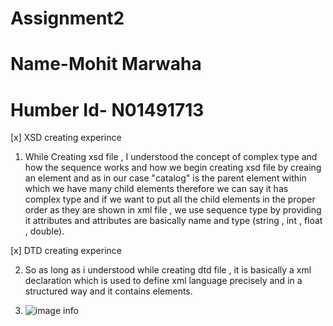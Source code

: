 # Assignment2
# Name-Mohit Marwaha
# Humber Id- N01491713

[x] XSD creating experince

1. While Creating xsd file , I understood the concept of complex type and how the sequence works and how we begin creating
   xsd file by creaing an element and as in our case "catalog" is the parent element within which we have many child elements therefore we can say it has complex type and if we want to put all the child elements in the proper order as they are shown in xml file , we use sequence type by providing it attributes and attributes are basically name and type (string , int , float , double).

[x] DTD creating experince

2. So as long as i understood while creating dtd file , it is basically a xml declaration which is used to define xml language precisely and in a structured way and it contains elements.


3. ![image info](../Assets/Assignment2.jpg)

